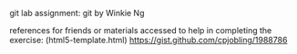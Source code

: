 git
lab assignment: git by Winkie Ng

references for friends or materials accessed to help in completing the exercise: 
(html5-template.html) https://gist.github.com/cpjobling/1988786 